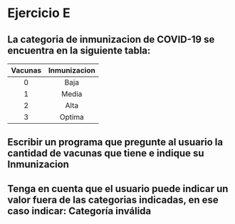 # Ejercicio E

## La categoria de inmunizacion de COVID-19 se encuentra en la siguiente tabla:


| Vacunas | Inmunizacion |
| :---: | :---: |
| 0 | Baja |
| 1 | Media |
| 2 | Alta |
| 3 | Optima |

## Escribir un programa que pregunte al usuario la cantidad de vacunas que tiene e indique su Inmunizacion
## Tenga en cuenta que el usuario puede indicar un valor fuera de las categorias indicadas, en ese caso indicar: Categoría inválida